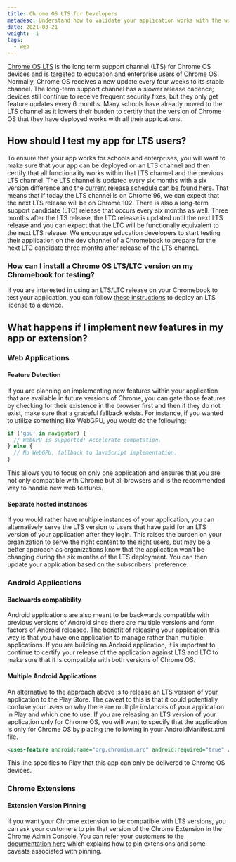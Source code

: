 ```yaml
---
title: Chrome OS LTS for Developers
metadesc: Understand how to validate your application works with the way schools deploy Chrome OS.
date: 2021-03-21
weight: -1
tags:
  - web
---
```


[Chrome OS LTS](https://support.google.com/chrome/a/answer/11333726?hl=en) is the long term support channel (LTS) for Chrome OS devices and is targeted to education and enterprise users of Chrome OS. Normally, Chrome OS receives a new update every four weeks to its stable channel. The long-term support channel has a slower release cadence; devices still continue to receive frequent security fixes, but they only get feature updates every 6 months. Many schools have already moved to the LTS channel as it lowers their burden to certify that the version of Chrome OS that they have deployed works with all their applications.

## How should I test my app for LTS users?

To ensure that your app works for schools and enterprises, you will want to make sure that your app can be deployed on an LTS channel and then certify that all functionality works within that LTS channel and the previous LTS channel. The LTS channel is updated every six months with a six version difference and the [current release schedule can be found here](https://chromiumdash.appspot.com/schedule). That means that if today the LTS channel is on Chrome 96, we can expect that the next LTS release will be on Chrome 102. There is also a long-term support candidate (LTC) release that occurs every six months as well. Three months after the LTS release, the LTC release is updated until the next LTS release and you can expect that the LTC will be functionally equivalent to the next LTS release. We encourage education developers to start testing their application on the dev channel of a Chromebook to prepare for the next LTC candidate three months after release of the LTS channel.

### How can I install a Chrome OS LTS/LTC version on my Chromebook for testing?

If you are interested in using an LTS/LTC release on your Chromebook to test your application, you can follow [these instructions](https://support.google.com/chrome/a/answer/11333726) to deploy an LTS license to a device.

## What happens if I implement new features in my app or extension?

### Web Applications

#### Feature Detection

If you are planning on implementing new features within your application that are available in future versions of Chrome, you can gate those features by checking for their existence in the browser first and then if they do not exist, make sure that a graceful fallback exists. For instance, if you wanted to utilize something like WebGPU, you would do the following:

```javascript {title="JavaScript" .code-figure}
if ('gpu' in navigator) {
  // WebGPU is supported! Accelerate computation.
} else {
  // No WebGPU, fallback to JavaScript implementation.
}
```

This allows you to focus on only one application and ensures that you are not only compatible with Chrome but all browsers and is the recommended way to handle new web features.

#### Separate hosted instances

If you would rather have multiple instances of your application, you can alternatively serve the LTS version to users that have paid for an LTS version of your application after they login. This raises the burden on your organization to serve the right content to the right users, but may be a better approach as organizations know that the application won’t be changing during the six months of the LTS deployment. You can then update your application based on the subscribers' preference.

### Android Applications

#### Backwards compatibility

Android applications are also meant to be backwards compatible with previous versions of Android since there are multiple versions and form factors of Android released. The benefit of releasing your application this way is that you have one application to manage rather than multiple applications. If you are building an Android application, it is important to continue to certify your release of the application against LTS and LTC to make sure that it is compatible with both versions of Chrome OS.

#### Multiple Android Applications

An alternative to the approach above is to release an LTS version of your application to the Play Store. The caveat to this is that it could potentially confuse your users on why there are multiple instances of your application in Play and which one to use. If you are releasing an LTS version of your application only for Chrome OS, you will want to specify that the application is only for Chrome OS by placing the following in your AndroidManifest.xml file.

```xml {title="AndroidManifest.xml" .code-figure}
<uses-feature android:name="org.chromium.arc" android:required="true" />
```

This line specifies to Play that this app can only be delivered to Chrome OS devices.

### Chrome Extensions

#### Extension Version Pinning

If you want your Chrome extension to be compatible with LTS versions, you can ask your customers to pin that version of the Chrome Extension in the Chrome Admin Console. You can refer your customers to the [documentation here](https://support.google.com/chrome/a/answer/11190170?hl=en) which explains how to pin extensions and some caveats associated with pinning.
